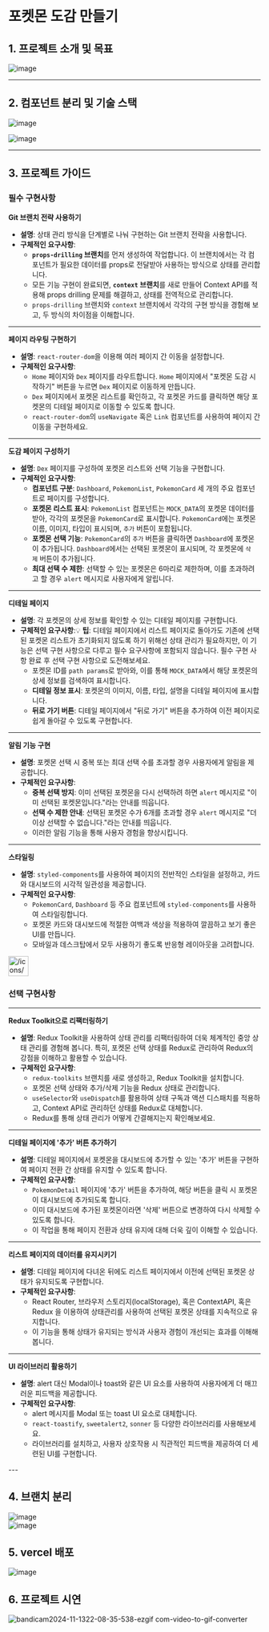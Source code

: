 # 포켓몬 도감 만들기<br />
## 1. 프로젝트 소개 및 목표<br />
![image](https://github.com/user-attachments/assets/fd74d188-ed98-4e0c-817d-494d27269203)<br />

---

## 2. 컴포넌트 분리 및 기술 스택<br />
![image](https://github.com/user-attachments/assets/cc543ead-435d-43f3-8f99-04ac39cf0fc5)<br />

![image](https://github.com/user-attachments/assets/70355dc1-a906-4d28-8a03-f095c718f3dd)<br />

---

## 3. 프로젝트 가이드

### 필수 구현사항

**Git 브랜치 전략 사용하기**

- **설명**: 상태 관리 방식을 단계별로 나눠 구현하는 Git 브랜치 전략을 사용합니다.
- **구체적인 요구사항**:
    - **`props-drilling` 브랜치**를 먼저 생성하여 작업합니다. 이 브랜치에서는 각 컴포넌트가 필요한 데이터를 props로 전달받아 사용하는 방식으로 상태를 관리합니다.
    - 모든 기능 구현이 완료되면, **`context` 브랜치**를 새로 만들어 Context API를 적용해 props drilling 문제를 해결하고, 상태를 전역적으로 관리합니다.
    - `props-drilling` 브랜치와 `context` 브랜치에서 각각의 구현 방식을 경험해 보고, 두 방식의 차이점을 이해합니다.

---

**페이지 라우팅 구현하기**

- **설명**: `react-router-dom`을 이용해 여러 페이지 간 이동을 설정합니다.
- **구체적인 요구사항**:
    - `Home` 페이지와 `Dex` 페이지를 라우트합니다. `Home` 페이지에서 "포켓몬 도감 시작하기" 버튼을 누르면 `Dex` 페이지로 이동하게 만듭니다.
    - `Dex` 페이지에서 포켓몬 리스트를 확인하고, 각 포켓몬 카드를 클릭하면 해당 포켓몬의 디테일 페이지로 이동할 수 있도록 합니다.
    - `react-router-dom`의 `useNavigate` 혹은 `Link` 컴포넌트를 사용하여 페이지 간 이동을 구현하세요.

---

**도감 페이지 구성하기**

- **설명**: `Dex` 페이지를 구성하여 포켓몬 리스트와 선택 기능을 구현합니다.
- **구체적인 요구사항**:
    - **컴포넌트 구분**: `Dashboard`, `PokemonList`, `PokemonCard` 세 개의 주요 컴포넌트로 페이지를 구성합니다.
    - **포켓몬 리스트 표시**: `PokemonList` 컴포넌트는 `MOCK_DATA`의 포켓몬 데이터를 받아, 각각의 포켓몬을 `PokemonCard`로 표시합니다. `PokemonCard`에는 포켓몬 이름, 이미지, 타입이 표시되며, `추가` 버튼이 포함됩니다.
    - **포켓몬 선택 기능**: `PokemonCard`의 `추가` 버튼을 클릭하면 `Dashboard`에 포켓몬이 추가됩니다. `Dashboard`에서는 선택된 포켓몬이 표시되며, 각 포켓몬에 `삭제` 버튼이 추가됩니다.
    - **최대 선택 수 제한**: 선택할 수 있는 포켓몬은 6마리로 제한하며, 이를 초과하려고 할 경우 `alert` 메시지로 사용자에게 알립니다.

---

**디테일 페이지**

- **설명**: 각 포켓몬의 상세 정보를 확인할 수 있는 디테일 페이지를 구현합니다.
- **구체적인 요구사항**:💡 **팁**: 디테일 페이지에서 리스트 페이지로 돌아가도 기존에 선택된 포켓몬 리스트가 초기화되지 않도록 하기 위해선 상태 관리가 필요하지만, 이 기능은 선택 구현 사항으로 다루고 필수 요구사항에 포함되지 않습니다. 필수 구현 사항 완료 후 선택 구현 사항으로 도전해보세요.
    - 포켓몬 ID를 `path params`로 받아와, 이를 통해 `MOCK_DATA`에서 해당 포켓몬의 상세 정보를 검색하여 표시합니다.
    - **디테일 정보 표시**: 포켓몬의 이미지, 이름, 타입, 설명을 디테일 페이지에 표시합니다.
    - **뒤로 가기 버튼**: 디테일 페이지에서 "뒤로 가기" 버튼을 추가하여 이전 페이지로 쉽게 돌아갈 수 있도록 구현합니다.

---

**알림 기능 구현**

- **설명**: 포켓몬 선택 시 중복 또는 최대 선택 수를 초과할 경우 사용자에게 알림을 제공합니다.
- **구체적인 요구사항**:
    - **중복 선택 방지**: 이미 선택된 포켓몬을 다시 선택하려 하면 `alert` 메시지로 "이미 선택된 포켓몬입니다."라는 안내를 띄웁니다.
    - **선택 수 제한 안내**: 선택된 포켓몬 수가 6개를 초과할 경우 `alert` 메시지로 "더 이상 선택할 수 없습니다."라는 안내를 띄웁니다.
    - 이러한 알림 기능을 통해 사용자 경험을 향상시킵니다.

---

**스타일링**

- **설명**: `styled-components`를 사용하여 페이지의 전반적인 스타일을 설정하고, 카드와 대시보드의 시각적 일관성을 제공합니다.
- **구체적인 요구사항**:
    - `PokemonCard`, `Dashboard` 등 주요 컴포넌트에 `styled-components`를 사용하여 스타일링합니다.
    - 포켓몬 카드와 대시보드에 적절한 여백과 색상을 적용하여 깔끔하고 보기 좋은 UI를 만듭니다.
    - 모바일과 데스크탑에서 모두 사용하기 좋도록 반응형 레이아웃을 고려합니다.

<aside>
<img src="/icons/hexagon-alternate_gray.svg" alt="/icons/hexagon-alternate_gray.svg" width="40px" />

### 선택 구현사항

---

**Redux Toolkit으로 리팩터링하기**

- **설명**: Redux Toolkit을 사용하여 상태 관리를 리팩터링하여 더욱 체계적인 중앙 상태 관리를 경험해 봅니다. 특히, 포켓몬 선택 상태를 Redux로 관리하여 Redux의 강점을 이해하고 활용할 수 있습니다.
- **구체적인 요구사항**:
    - `redux-toolkits` 브랜치를 새로 생성하고, Redux Toolkit을 설치합니다.
    - 포켓몬 선택 상태와 추가/삭제 기능을 Redux 상태로 관리합니다.
    - `useSelector`와 `useDispatch`를 활용하여 상태 구독과 액션 디스패치를 적용하고, Context API로 관리하던 상태를 Redux로 대체합니다.
    - Redux를 통해 상태 관리가 어떻게 간결해지는지 확인해보세요.

---

**디테일 페이지에 '추가' 버튼 추가하기**

- **설명**: 디테일 페이지에서 포켓몬을 대시보드에 추가할 수 있는 '추가' 버튼을 구현하여 페이지 전환 간 상태를 유지할 수 있도록 합니다.
- **구체적인 요구사항**:
    - `PokemonDetail` 페이지에 '추가' 버튼을 추가하여, 해당 버튼을 클릭 시 포켓몬이 대시보드에 추가되도록 합니다.
    - 이미 대시보드에 추가된 포켓몬이라면 '삭제' 버튼으로 변경하여 다시 삭제할 수 있도록 합니다.
    - 이 작업을 통해 페이지 전환과 상태 유지에 대해 더욱 깊이 이해할 수 있습니다.

---

**리스트 페이지의 데이터를 유지시키기**

- **설명**: 디테일 페이지에 다녀온 뒤에도 리스트 페이지에서 이전에 선택된 포켓몬 상태가 유지되도록 구현합니다.
- **구체적인 요구사항**:
    - React Router, 브라우저 스토리지(localStorage), 혹은 ContextAPI, 혹은 Redux 을 이용하여 상태관리를 사용하여 선택된 포켓몬 상태를 지속적으로 유지합니다.
    - 이 기능을 통해 상태가 유지되는 방식과 사용자 경험이 개선되는 효과를 이해해봅니다.

---

**UI 라이브러리 활용하기**

- **설명**: alert 대신 Modal이나 toast와 같은 UI 요소를 사용하여 사용자에게 더 매끄러운 피드백을 제공합니다.
- **구체적인 요구사항**:
    - alert 메시지를 Modal 또는 toast UI 요소로 대체합니다.
    - `react-toastify`, `sweetalert2`, `sonner` 등 다양한 라이브러리를 사용해보세요.
    - 라이브러리를 설치하고, 사용자 상호작용 시 직관적인 피드백을 제공하여 더 세련된 UI를 구현합니다.
</aside>
---

## 4. 브랜치 분리 <br />
![image](https://github.com/user-attachments/assets/7066f0e7-ab3f-498e-9c55-f2b5375de28c)<br />
![image](https://github.com/user-attachments/assets/45c5527a-dbaf-445a-8e59-8849e1a79adf)<br />

## 5. vercel 배포 <br />
![image](https://github.com/user-attachments/assets/dfd5fd9c-a703-453b-bc32-e30a637b4dd2)<br />

## 6. 프로젝트 시연 <br />
![bandicam2024-11-1322-08-35-538-ezgif com-video-to-gif-converter](https://github.com/user-attachments/assets/9f7e3eda-2a3d-44fd-84b9-827be5e14e6f)<br />
